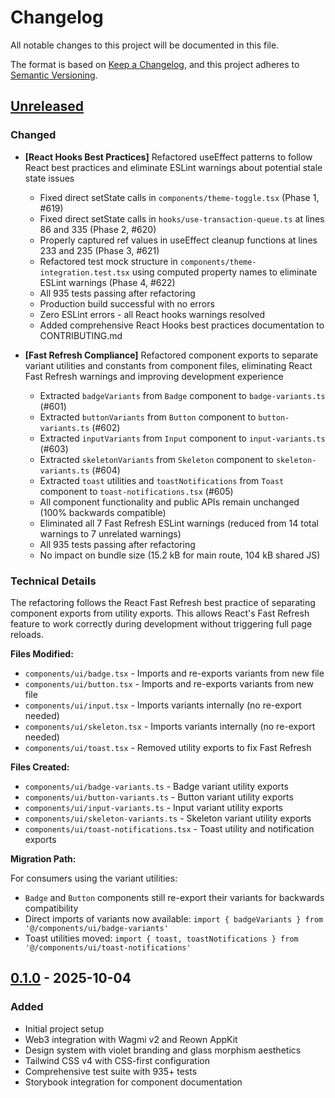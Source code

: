 # Changelog

All notable changes to this project will be documented in this file.

The format is based on [Keep a Changelog](https://keepachangelog.com/en/1.0.0/),
and this project adheres to [Semantic Versioning](https://semver.org/spec/v2.0.0.html).

## [Unreleased]

### Changed

- **[React Hooks Best Practices]** Refactored useEffect patterns to follow React best practices and eliminate ESLint warnings about potential stale state issues
  - Fixed direct setState calls in `components/theme-toggle.tsx` (Phase 1, #619)
  - Fixed direct setState calls in `hooks/use-transaction-queue.ts` at lines 86 and 335 (Phase 2, #620)
  - Properly captured ref values in useEffect cleanup functions at lines 233 and 235 (Phase 3, #621)
  - Refactored test mock structure in `components/theme-integration.test.tsx` using computed property names to eliminate ESLint warnings (Phase 4, #622)
  - All 935 tests passing after refactoring
  - Production build successful with no errors
  - Zero ESLint errors - all React hooks warnings resolved
  - Added comprehensive React Hooks best practices documentation to CONTRIBUTING.md

- **[Fast Refresh Compliance]** Refactored component exports to separate variant utilities and constants from component files, eliminating React Fast Refresh warnings and improving development experience
  - Extracted `badgeVariants` from `Badge` component to `badge-variants.ts` (#601)
  - Extracted `buttonVariants` from `Button` component to `button-variants.ts` (#602)
  - Extracted `inputVariants` from `Input` component to `input-variants.ts` (#603)
  - Extracted `skeletonVariants` from `Skeleton` component to `skeleton-variants.ts` (#604)
  - Extracted `toast` utilities and `toastNotifications` from `Toast` component to `toast-notifications.tsx` (#605)
  - All component functionality and public APIs remain unchanged (100% backwards compatible)
  - Eliminated all 7 Fast Refresh ESLint warnings (reduced from 14 total warnings to 7 unrelated warnings)
  - All 935 tests passing after refactoring
  - No impact on bundle size (15.2 kB for main route, 104 kB shared JS)

### Technical Details

The refactoring follows the React Fast Refresh best practice of separating component exports from utility exports. This allows React's Fast Refresh feature to work correctly during development without triggering full page reloads.

**Files Modified:**

- `components/ui/badge.tsx` - Imports and re-exports variants from new file
- `components/ui/button.tsx` - Imports and re-exports variants from new file
- `components/ui/input.tsx` - Imports variants internally (no re-export needed)
- `components/ui/skeleton.tsx` - Imports variants internally (no re-export needed)
- `components/ui/toast.tsx` - Removed utility exports to fix Fast Refresh

**Files Created:**

- `components/ui/badge-variants.ts` - Badge variant utility exports
- `components/ui/button-variants.ts` - Button variant utility exports
- `components/ui/input-variants.ts` - Input variant utility exports
- `components/ui/skeleton-variants.ts` - Skeleton variant utility exports
- `components/ui/toast-notifications.tsx` - Toast utility and notification exports

**Migration Path:**

For consumers using the variant utilities:

- `Badge` and `Button` components still re-export their variants for backwards compatibility
- Direct imports of variants now available: `import { badgeVariants } from '@/components/ui/badge-variants'`
- Toast utilities moved: `import { toast, toastNotifications } from '@/components/ui/toast-notifications'`

## [0.1.0] - 2025-10-04

### Added

- Initial project setup
- Web3 integration with Wagmi v2 and Reown AppKit
- Design system with violet branding and glass morphism aesthetics
- Tailwind CSS v4 with CSS-first configuration
- Comprehensive test suite with 935+ tests
- Storybook integration for component documentation

[unreleased]: https://github.com/marcusrbrown/tokentoilet/compare/v0.1.0...HEAD
[0.1.0]: https://github.com/marcusrbrown/tokentoilet/releases/tag/v0.1.0
